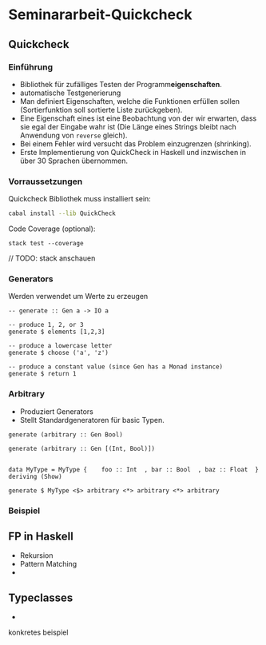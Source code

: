 # Seminararbeit-Quickcheck

## Quickcheck
### Einführung
- Bibliothek für zufälliges Testen der Programm**eigenschaften**.
- automatische Testgenerierung
- Man definiert Eigenschaften, welche die Funktionen erfüllen sollen (Sortierfunktion soll sortierte Liste zurückgeben).
- Eine Eigenschaft eines ist eine Beobachtung von der wir erwarten, dass sie egal der Eingabe wahr ist (Die Länge eines Strings bleibt nach Anwendung von `reverse` gleich).
- Bei einem Fehler wird versucht das Problem einzugrenzen (shrinking).
- Erste Implementierung von QuickCheck in Haskell und inzwischen in über 30 Sprachen übernommen.

### Vorraussetzungen
Quickcheck Bibliothek muss installiert sein:
```bash
cabal install --lib QuickCheck
```

Code Coverage (optional):
```
stack test --coverage
```
// TODO: stack anschauen

### Generators
Werden verwendet um Werte zu erzeugen
```
-- generate :: Gen a -> IO a

-- produce 1, 2, or 3
generate $ elements [1,2,3]

-- produce a lowercase letter
generate $ choose ('a', 'z')

-- produce a constant value (since Gen has a Monad instance)
generate $ return 1
```

### Arbitrary
- Produziert Generators
- Stellt Standardgeneratoren für basic Typen.

```
generate (arbitrary :: Gen Bool)

generate (arbitrary :: Gen [(Int, Bool)])


data MyType = MyType {    foo :: Int  , bar :: Bool  , baz :: Float  } deriving (Show)

generate $ MyType <$> arbitrary <*> arbitrary <*> arbitrary
```


### Beispiel


## FP in Haskell
- Rekursion
- Pattern Matching
- 

## Typeclasses
- 

konkretes beispiel
